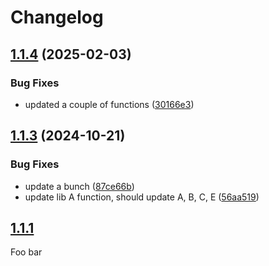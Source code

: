 # Changelog

## [1.1.4](https://github.com/spacecowboy/goworkspacetest/compare/goA-v1.1.3...goA-v1.1.4) (2025-02-03)


### Bug Fixes

* updated a couple of functions ([30166e3](https://github.com/spacecowboy/goworkspacetest/commit/30166e3599b8385b4262dcd1088b18ae7f7e34d2))

## [1.1.3](https://github.com/spacecowboy/goworkspacetest/compare/goA-v1.1.2...goA-v1.1.3) (2024-10-21)


### Bug Fixes

* update a bunch ([87ce66b](https://github.com/spacecowboy/goworkspacetest/commit/87ce66b084824301b10bc58f320f470e91c24487))
* update lib A function, should update A, B, C, E ([56aa519](https://github.com/spacecowboy/goworkspacetest/commit/56aa519a17d8e58a30659008ea7f979ddf61d41f))

## [1.1.1](foo)

Foo bar
